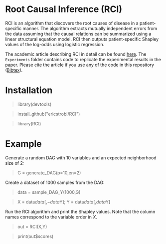 # Root Causal Inference (RCI)

RCI is an algorithm that discovers the root causes of disease in a patient-specific manner. The algorithm extracts mutually independent errors from the data assuming that the causal relations can be summarized using a linear structural equation model. RCI then outputs patient-specific Shapley values of the log-odds using logistic regression.

The academic article describing RCI in detail can be found [here](https://www.google.com). The ``Experiments`` folder contains code to replicate the experimental results in the paper. Please cite the article if you use any of the code in this repository ([Bibtex](https://www.google.com)).

# Installation

> library(devtools)

> install_github("ericstrobl/RCI")

> library(RCI)

# Example

Generate a random DAG with 10 variables and an expected neighborhood size of 2:

> G = generate_DAG(p=10,en=2)

Create a dataset of 1000 samples from the DAG:

> data = sample_DAG_Y(1000,G)

> X = data$data[,-data$Y]; Y = data$data[,data$Y]

Run the RCI algorithm and print the Shapley values. Note that the column names correspond to the variable order in _X_.

> out = RCI(X,Y)

> print(out$scores)


